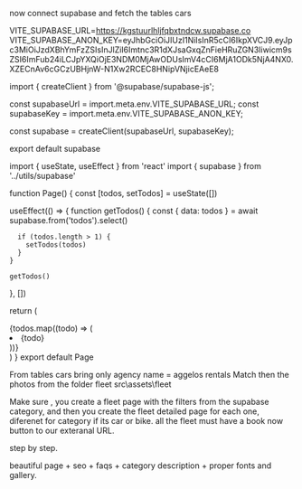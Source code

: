 now connect supabase and fetch the tables cars


VITE_SUPABASE_URL=https://kgstuurlhljfqbxtndcw.supabase.co
VITE_SUPABASE_ANON_KEY=eyJhbGciOiJIUzI1NiIsInR5cCI6IkpXVCJ9.eyJpc3MiOiJzdXBhYmFzZSIsInJlZiI6Imtnc3R1dXJsaGxqZnFieHRuZGN3Iiwicm9sZSI6ImFub24iLCJpYXQiOjE3NDM0MjAwODUsImV4cCI6MjA1ODk5NjA4NX0.XZECnAv6cGCzUBHjnW-N1Xw2RCEC8HNipVNjicEAeE8


import { createClient } from '@supabase/supabase-js';

const supabaseUrl = import.meta.env.VITE_SUPABASE_URL;
const supabaseKey = import.meta.env.VITE_SUPABASE_ANON_KEY;

const supabase = createClient(supabaseUrl, supabaseKey);

export default supabase
        
 
import { useState, useEffect } from 'react'
import { supabase } from '../utils/supabase'

function Page() {
  const [todos, setTodos] = useState([])

  useEffect(() => {
    function getTodos() {
      const { data: todos } = await supabase.from('todos').select()

      if (todos.length > 1) {
        setTodos(todos)
      }
    }

    getTodos()
  }, [])

  return (
    <div>
      {todos.map((todo) => (
        <li key={todo}>{todo}</li>
      ))}
    </div>
  )
}
export default Page
       

From tables cars bring only agency name = aggelos rentals
Match then the photos from the folder fleet src\assets\fleet

Make sure , you create a fleet page with the filters from the supabase category, and then you create the fleet detailed page for each one, diferenet for category if its car or bike. all the fleet must have a book now button to our exteranal URL.

step by step. 

beautiful page + seo + faqs + category description + proper fonts and gallery.


